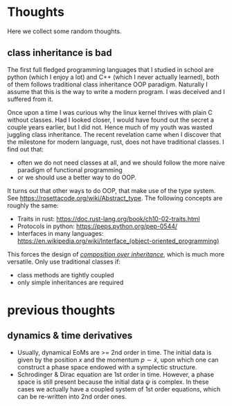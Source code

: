 # Thoughts

Here we collect some random thoughts.

## class inheritance is bad

The first full fledged programming languages that I studied in school are python (which I enjoy a lot) and C++ (which I never actually learned), both of them follows traditional class inheritance OOP paradigm. Naturally I assume that this is the way to write a modern program. I was deceived and I suffered from it.

Once upon a time I was curious why the linux kernel thrives with plain C without classes. Had I looked closer, I would have found out the secret a couple years earlier, but I did not. Hence much of my youth was wasted juggling class inheritance. The recent revelation came when I discover that the milestone for modern language, rust, does not have traditional classes. I find out that:

- often we do not need classes at all, and we should follow the more naive paradigm of functional programming
- or we should use a better way to do OOP.

It turns out that other ways to do OOP, that make use of the type system. See https://rosettacode.org/wiki/Abstract_type. The following concepts are roughly the same:

- Traits in rust: https://doc.rust-lang.org/book/ch10-02-traits.html
- Protocols in python: https://peps.python.org/pep-0544/
- Interfaces in many languages: https://en.wikipedia.org/wiki/Interface_(object-oriented_programming)

This forces the design of [_composition over inheritance_](https://en.wikipedia.org/wiki/Composition_over_inheritance), which is much more versatile. Only use traditional classes if:

- class methods are tightly coupled
- only simple inheritances are required

# previous thoughts

## dynamics & time derivatives

- Usually, dynamical EoMs are >= 2nd order in time. The initial data is given by the position $x$ and the momentum $p\sim\dot{x}$, upon which one can construct a phase space endowed with a symplectic structure.
- Schrodinger & Dirac equation are 1st order in time. However, a phase space is still present because the initial data $\psi$ is complex. In these cases we actually have a coupled system of 1st order equations, which can be re-written into 2nd order ones.

